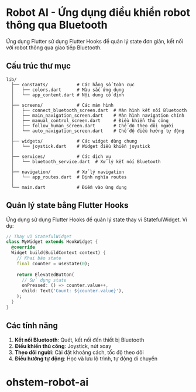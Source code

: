 # Robot AI - Ứng dụng điều khiển robot thông qua Bluetooth

Ứng dụng Flutter sử dụng Flutter Hooks để quản lý state đơn giản, kết nối với robot thông qua giao tiếp Bluetooth.

## Cấu trúc thư mục

```
lib/
  ├── constants/           # Các hằng số toàn cục
  │   ├── colors.dart      # Màu sắc ứng dụng
  │   └── app_content.dart # Nội dung cố định
  │
  ├── screens/             # Các màn hình
  │   ├── connect_bluetooth_screen.dart  # Màn hình kết nối Bluetooth  
  │   ├── main_navigation_screen.dart    # Màn hình navigation chính
  │   ├── manual_control_screen.dart     # Điều khiển thủ công
  │   ├── follow_human_screen.dart       # Chế độ theo dõi người
  │   └── auto_navigation_screen.dart    # Chế độ điều hướng tự động
  │
  ├── widgets/             # Các widget dùng chung
  │   └── joystick.dart    # Widget điều khiển joystick
  │
  ├── services/            # Các dịch vụ
  │   └── bluetooth_service.dart  # Xử lý kết nối Bluetooth
  │
  ├── navigation/          # Xử lý navigation
  │   └── app_routes.dart  # Định nghĩa routes
  │
  └── main.dart            # Điểm vào ứng dụng
```

## Quản lý state bằng Flutter Hooks

Ứng dụng sử dụng Flutter Hooks để quản lý state thay vì StatefulWidget. Ví dụ:

```dart
// Thay vì StatefulWidget
class MyWidget extends HookWidget {
  @override
  Widget build(BuildContext context) {
    // Khai báo state
    final counter = useState(0);
    
    return ElevatedButton(
      // Sử dụng state
      onPressed: () => counter.value++,
      child: Text('Count: ${counter.value}'),
    );
  }
}
```

## Các tính năng

1. **Kết nối Bluetooth**: Quét, kết nối đến thiết bị Bluetooth
2. **Điều khiển thủ công**: Joystick, nút xoay
3. **Theo dõi người**: Cài đặt khoảng cách, tốc độ theo dõi
4. **Điều hướng tự động**: Học và lưu lộ trình, tự động di chuyển
# ohstem-robot-ai
